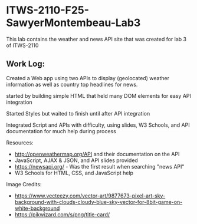 # ITWS-2110-F25-SawyerMontembeau-Lab3

This lab contains the weather and news API site that was created for lab 3 of ITWS-2110

Work Log:
-------------------------------------
Created a Web app using two APIs to display (geolocated) weather information as well as country top headlines for news.

started by building simple HTML that held many DOM elements for easy API integration

Started Styles but waited to finish until after API integration

Integrated Script and APIs with difficulty, using slides, W3 Schools, and API documentation for much help during process

Resources:
- http://openweathermap.org/API and their documentation on the API
- JavaScript, AJAX & JSON, and API slides provided
- https://newsapi.org/    - Was the first result when searching "news API"
- W3 Schools for HTML, CSS, and JavaScript help

Image Credits:
- https://www.vecteezy.com/vector-art/9877673-pixel-art-sky-background-with-clouds-cloudy-blue-sky-vector-for-8bit-game-on-white-background
- https://pikwizard.com/s/png/title-card/